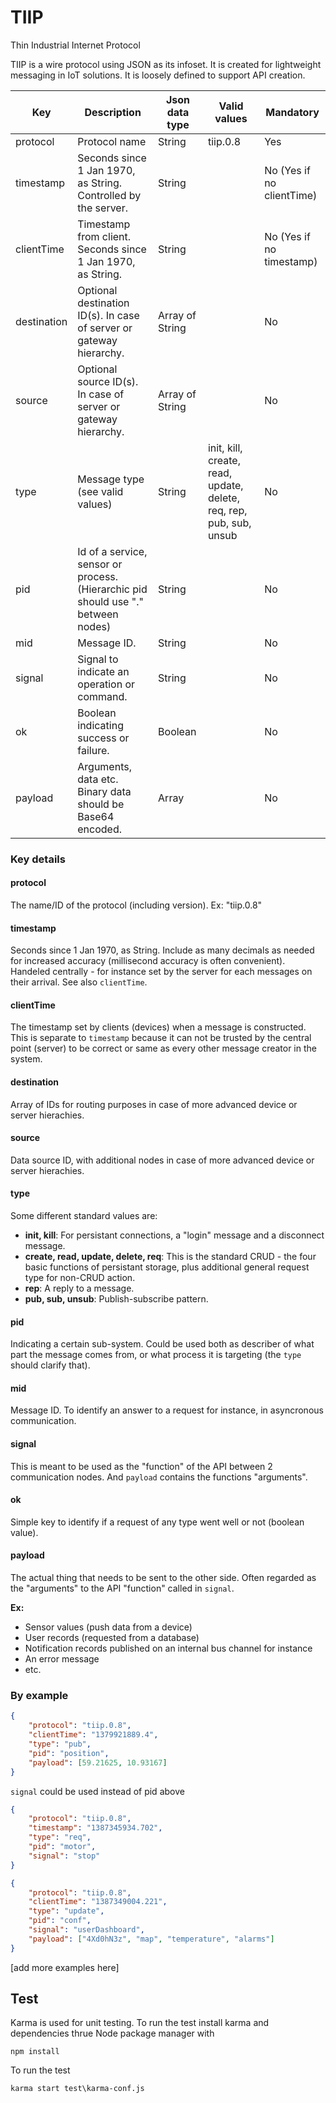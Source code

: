 # TIIP
Thin Industrial Internet Protocol

TIIP is a wire protocol using JSON as its infoset. It is created for lightweight messaging in IoT solutions. It is loosely defined to support API creation.

| Key | Description | Json data type | Valid values | Mandatory |
| --- | ----------- | -------------- | ------------ | --------- |
| protocol    |	Protocol name                                                                     |	String          | tiip.0.8                                                               | Yes |
| timestamp   | Seconds since 1 Jan 1970, as String. Controlled by the server.                    | String          |                                                                        | No (Yes if no clientTime) |
| clientTime  | Timestamp from client. Seconds since 1 Jan 1970, as String.                       | String          |                                                                        | No (Yes if no timestamp) |
| destination | Optional destination ID(s). In case of server or gateway hierarchy.                   | Array of String |                                                                        | No |
| source      | Optional source ID(s). In case of server or gateway hierarchy.                        | Array of String |                                                                        | No |
| type        | Message type (see valid values)                                                   | String          | init, kill, create, read, update, delete, req, rep, pub, sub, unsub | No |
| pid         | Id of a service, sensor or process. (Hierarchic pid should use "." between nodes) | String          |                                                                        | No |
| mid         | Message ID.                                           | String          |                                                                        | No |
| signal      | Signal to indicate an operation or command.                                       | String          |                                                                        | No |
| ok          | Boolean indicating success or failure.                                            | Boolean         |                                                                        | No |
| payload     | Arguments, data etc. Binary data should be Base64 encoded.                        | Array           |                                                                        | No |

### Key details

#### protocol
The name/ID of the protocol (including version). Ex: "tiip.0.8"

#### timestamp
Seconds since 1 Jan 1970, as String. Include as many decimals as needed for increased accuracy (millisecond accuracy is often convenient). 
Handeled centrally - for instance set by the server for each messages on their arrival. See also `clientTime`.

#### clientTime
The timestamp set by clients (devices) when a message is constructed. This is separate to `timestamp` because it can not be trusted by the central point (server) to be correct or same as every other message creator in the system.

#### destination
Array of IDs for routing purposes in case of more advanced device or server hierachies.

#### source
Data source ID, with additional nodes in case of more advanced device or server hierachies.

#### type
Some different standard values are:
- **init, kill**: For persistant connections, a "login" message and a disconnect message.
- **create, read, update, delete, req**: This is the standard CRUD - the four basic functions of persistant storage, plus additional general request type for non-CRUD action.
- **rep**: A reply to a message.
- **pub, sub, unsub**: Publish-subscribe pattern.

#### pid
Indicating a certain sub-system. Could be used both as describer of what part the message comes from, or what process it is targeting (the `type` should clarify that).

#### mid
Message ID. To identify an answer to a request for instance, in asyncronous communication.

#### signal
This is meant to be used as the "function" of the API between 2 communication nodes. And `payload` contains the functions "arguments".

#### ok
Simple key to identify if a request of any type went well or not (boolean value).

#### payload
The actual thing that needs to be sent to the other side. Often regarded as the "arguments" to the API "function" called in `signal`.

**Ex:** 
- Sensor values (push data from a device)
- User records (requested from a database)
- Notification records published on an internal bus channel for instance
- An error message
- etc.

### By example
```json
{
    "protocol": "tiip.0.8",
    "clientTime": "1379921889.4",
    "type": "pub",
    "pid": "position",
    "payload": [59.21625, 10.93167]
}
```
`signal` could be used instead of pid above


```json
{
    "protocol": "tiip.0.8",
    "timestamp": "1387345934.702",
    "type": "req",
    "pid": "motor",
    "signal": "stop"
}
```


```json
{
    "protocol": "tiip.0.8",
    "clientTime": "1387349004.221",
    "type": "update",
    "pid": "conf",
    "signal": "userDashboard",
    "payload": ["4Xd0hN3z", "map", "temperature", "alarms"]
}
```

[add more examples here]


## Test

Karma is used for unit testing. To run the test install karma and dependencies thrue Node package manager with

```shell
npm install
```

To run the test

```shell
karma start test\karma-conf.js
```
